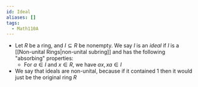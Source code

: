 ```yaml
---
id: Ideal
aliases: []
tags:
  - Math110A
---
```


- Let $R$ be a ring, and $I\subseteq R$ be nonempty. We say $I$ is an _ideal_ if
  $I$ is a [[Non-unital Rings|non-unital subring]] and has the following
  "absorbing" properties:
  - For $a\in I$ and $x\in R$, we have $ax, xa\in I$
- We say that ideals are non-unital, because if it contained 1 then it would
  just be the original ring $R$

